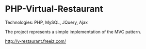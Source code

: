 # PHP-Virtual-Restaurant

Technologies: PHP, MySQL, JQuery, Ajax

The project represents a simple implementation of the MVC pattern.

http://v-restaurant.freeiz.com/


